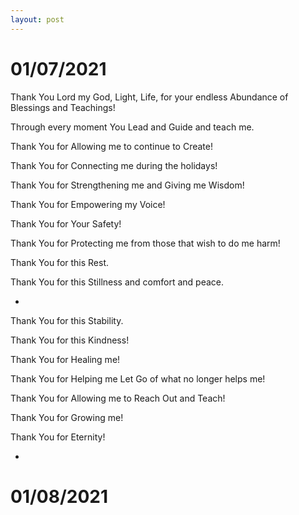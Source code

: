 ```yaml
---
layout: post
---
```


# 01/07/2021
Thank You Lord my God, Light, Life, for your endless Abundance of Blessings and Teachings!

Through every moment You Lead and Guide and teach me.

Thank You for Allowing me to continue to Create!

Thank You for Connecting me during the holidays!

Thank You for Strengthening me and Giving me Wisdom!

Thank You for Empowering my Voice!

Thank You for Your Safety!  

Thank You for Protecting me from those that wish to do me harm!

Thank You for this Rest.

Thank You for this Stillness and comfort and peace.

-

Thank You for this Stability.

Thank You for this Kindness!

Thank You for Healing me!

Thank You for Helping me Let Go of what no longer helps me!

Thank You for Allowing me to Reach Out and Teach!

Thank You for Growing me!

Thank You for Eternity!

-

# 01/08/2021
